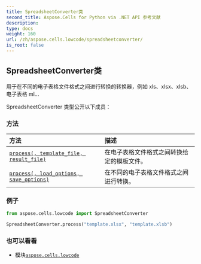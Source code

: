 ```yaml
---
title: SpreadsheetConverter类
second_title: Aspose.Cells for Python via .NET API 参考文献
description:
type: docs
weight: 160
url: /zh/aspose.cells.lowcode/spreadsheetconverter/
is_root: false
---
```

## SpreadsheetConverter类
用于在不同的电子表格文件格式之间进行转换的转换器，例如 xls、xlsx、xlsb、电子表格 ml...



SpreadsheetConverter 类型公开以下成员：

### 方法
|方法|描述|
| :- | :- |
| [`process(, template_file, result_file)`](/cells/python-net/zh/aspose.cells.lowcode/spreadsheetconverter/process/#str-str) |在电子表格文件格式之间转换给定的模板文件。|
| [`process(, load_options, save_options)`](/cells/python-net/zh/aspose.cells.lowcode/spreadsheetconverter/process/#aspose.cells.lowcode.lowcodeloadoptions-aspose.cells.lowcode.lowcodesaveoptions) |在不同的电子表格文件格式之间进行转换。|



### 例子

```python
from aspose.cells.lowcode import SpreadsheetConverter

SpreadsheetConverter.process("template.xlsx", "template.xlsb")

```

### 也可以看看
* 模块[`aspose.cells.lowcode`](..)
